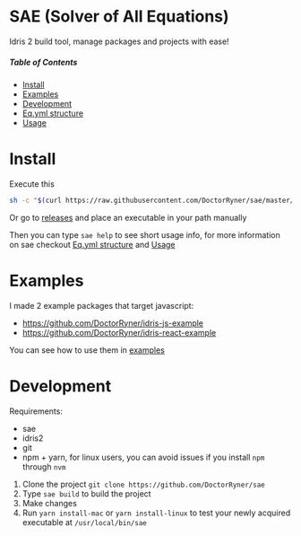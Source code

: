 # SAE (Solver of All Equations)

Idris 2 build tool, manage packages and projects with ease!

##### Table of Contents
- [Install](#install)
- [Examples](#examples)
- [Development](#development)
- [Eq.yml structure](docs/Eq.yml-Structure.md)
- [Usage](docs/Usage.md)

# Install

Execute this
```bash
sh -c "$(curl https://raw.githubusercontent.com/DoctorRyner/sae/master/scripts/install.sh)"`
```

Or go to [releases](https://github.com/DoctorRyner/sae/releases) and place an executable in your path manually

Then you can type `sae help` to see short usage info, for more information on sae checkout [Eq.yml structure](docs/Eq.yml-Structure.md) and [Usage](docs/Usage.md)

# Examples

I made 2 example packages that target javascript:
* https://github.com/DoctorRyner/idris-js-example
* https://github.com/DoctorRyner/idris-react-example

You can see how to use them in [examples](https://github.com/DoctorRyner/sae/tree/master/example)

# Development

Requirements:
* sae
* idris2
* git
* npm + yarn, for linux users, you can avoid issues if you install `npm` through `nvm`

1. Clone the project `git clone https://github.com/DoctorRyner/sae`
2. Type `sae build` to build the project
3. Make changes
4. Run `yarn install-mac` or `yarn install-linux` to test your newly acquired executable at `/usr/local/bin/sae`
